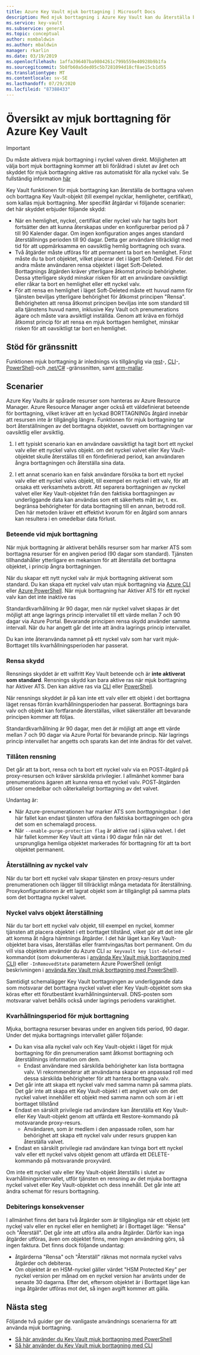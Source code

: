 ```yaml
---
title: Azure Key Vault mjuk borttagning | Microsoft Docs
description: Med mjuk borttagning i Azure Key Vault kan du återställa borttagna nyckel valv och Key Vault-objekt, till exempel nycklar, hemligheter och certifikat.
ms.service: key-vault
ms.subservice: general
ms.topic: conceptual
author: msmbaldwin
ms.author: mbaldwin
manager: rkarlin
ms.date: 03/19/2019
ms.openlocfilehash: 1affa396407ba9804261c799b559e40928b9b1fa
ms.sourcegitcommit: 5b8fb60a5ded05c5b7281094d18cf8ae15cb1d55
ms.translationtype: MT
ms.contentlocale: sv-SE
ms.lasthandoff: 07/29/2020
ms.locfileid: "87388433"
---
```

# <a name="azure-key-vault-soft-delete-overview"></a>Översikt av mjuk borttagning för Azure Key Vault

> [!IMPORTANT]
> Du måste aktivera mjuk borttagning i nyckel valven direkt. Möjligheten att välja bort mjuk borttagning kommer att bli föråldrad i slutet av året och skyddet för mjuk borttagning aktive ras automatiskt för alla nyckel valv.  Se fullständig information [här](soft-delete-change.md)

Key Vault funktionen för mjuk borttagning kan återställa de borttagna valven och borttagna Key Vault-objekt (till exempel nycklar, hemligheter, certifikat), som kallas mjuk borttagning. Mer specifikt åtgärdar vi följande scenarier: det här skyddet erbjuder följande skydd:

- När en hemlighet, nyckel, certifikat eller nyckel valv har tagits bort fortsätter den att kunna återskapas under en konfigurerbar period på 7 till 90 Kalender dagar. Om ingen konfiguration anges anges standard återställnings perioden till 90 dagar. Detta ger användare tillräckligt med tid för att uppmärksamma en oavsiktlig hemlig borttagning och svara.
- Två åtgärder måste utföras för att permanent ta bort en hemlighet. Först måste du ta bort objektet, vilket placerar det i läget Soft-Deleted. För det andra måste användaren rensa objektet i läget Soft-Deleted. Borttagnings åtgärden kräver ytterligare åtkomst princip behörigheter. Dessa ytterligare skydd minskar risken för att en användare oavsiktligt eller råkar ta bort en hemlighet eller ett nyckel valv.  
- För att rensa en hemlighet i läget Soft-Deleted måste ett huvud namn för tjänsten beviljas ytterligare behörighet för åtkomst principen "Rensa". Behörigheten att rensa åtkomst principen beviljas inte som standard till alla tjänstens huvud namn, inklusive Key Vault och prenumerations ägare och måste vara avsiktligt inställda. Genom att kräva en förhöjd åtkomst princip för att rensa en mjuk borttagen hemlighet, minskar risken för att oavsiktligt tar bort en hemlighet.

## <a name="supporting-interfaces"></a>Stöd för gränssnitt

Funktionen mjuk borttagning är inlednings vis tillgänglig via [rest](/rest/api/keyvault/)-, [CLI](soft-delete-cli.md)-, [PowerShell](soft-delete-powershell.md)-och [.net/C#](/dotnet/api/microsoft.azure.keyvault?view=azure-dotnet) -gränssnitten, samt [arm-mallar](https://docs.microsoft.com/azure/templates/microsoft.keyvault/2019-09-01/vaults).

## <a name="scenarios"></a>Scenarier

Azure Key Vaults är spårade resurser som hanteras av Azure Resource Manager. Azure Resource Manager anger också ett väldefinierat beteende för borttagning, vilket kräver att en lyckad BORTTAGNINGs åtgärd innebär att resursen inte är tillgänglig längre. Funktionen för mjuk borttagning tar bort återställningen av det borttagna objektet, oavsett om borttagningen var oavsiktlig eller avsiktlig.

1. I ett typiskt scenario kan en användare oavsiktligt ha tagit bort ett nyckel valv eller ett nyckel valvs objekt. om det nyckel valvet eller Key Vault-objektet skulle återställas till en fördefinierad period, kan användaren ångra borttagningen och återställa sina data.

2. I ett annat scenario kan en falsk användare försöka ta bort ett nyckel valv eller ett nyckel valvs objekt, till exempel en nyckel i ett valv, för att orsaka ett verksamhets avbrott. Att separera borttagningen av nyckel valvet eller Key Vault-objektet från den faktiska borttagningen av underliggande data kan användas som ett säkerhets mått av, t. ex. begränsa behörigheter för data borttagning till en annan, betrodd roll. Den här metoden kräver ett effektivt kvorum för en åtgärd som annars kan resultera i en omedelbar data förlust.

### <a name="soft-delete-behavior"></a>Beteende vid mjuk borttagning

När mjuk borttagning är aktiverat behålls resurser som har marker ATS som borttagna resurser för en angiven period (90 dagar som standard). Tjänsten tillhandahåller ytterligare en mekanism för att återställa det borttagna objektet, i princip ångra borttagningen.

När du skapar ett nytt nyckel valv är mjuk borttagning aktiverat som standard. Du kan skapa ett nyckel valv utan mjuk borttagning via [Azure CLI](soft-delete-cli.md) eller [Azure PowerShell](soft-delete-powershell.md). När mjuk borttagning har Aktiver ATS för ett nyckel valv kan det inte inaktive ras

Standardkvarhållning är 90 dagar, men när nyckel valvet skapas är det möjligt att ange lagrings princip intervallet till ett värde mellan 7 och 90 dagar via Azure Portal. Bevarande principen rensa skydd använder samma intervall. När du har angett går det inte att ändra lagrings princip intervallet.

Du kan inte återanvända namnet på ett nyckel valv som har varit mjuk-Borttaget tills kvarhållningsperioden har passerat.

### <a name="purge-protection"></a>Rensa skydd 

Rensnings skyddet är ett valfritt Key Vault beteende och är **inte aktiverat som standard**. Rensnings skydd kan bara aktive ras när mjuk borttagning har Aktiver ATS.  Den kan aktive ras via [CLI](soft-delete-cli.md#enabling-purge-protection) eller [PowerShell](soft-delete-powershell.md#enabling-purge-protection).

När rensnings skyddet är på kan inte ett valv eller ett objekt i det borttagna läget rensas förrän kvarhållningsperioden har passerat. Borttagnings bara valv och objekt kan fortfarande återställas, vilket säkerställer att bevarande principen kommer att följas. 

Standardkvarhållning är 90 dagar, men det är möjligt att ange ett värde mellan 7 och 90 dagar via Azure Portal för bevarande princip. När lagrings princip intervallet har angetts och sparats kan det inte ändras för det valvet. 

### <a name="permitted-purge"></a>Tillåten rensning

Det går att ta bort, rensa och ta bort ett nyckel valv via en POST-åtgärd på proxy-resursen och kräver särskilda privilegier. I allmänhet kommer bara prenumerations ägaren att kunna rensa ett nyckel valv. POST-åtgärden utlöser omedelbar och oåterkalleligt borttagning av det valvet. 

Undantag är:
- När Azure-prenumerationen har marker ATS som *borttagnings*bar. I det här fallet kan endast tjänsten utföra den faktiska borttagningen och göra det som en schemalagd process. 
- När `--enable-purge-protection flag` är aktive rad i själva valvet. I det här fallet kommer Key Vault att vänta i 90 dagar från när det ursprungliga hemliga objektet markerades för borttagning för att ta bort objektet permanent.

### <a name="key-vault-recovery"></a>Återställning av nyckel valv

När du tar bort ett nyckel valv skapar tjänsten en proxy-resurs under prenumerationen och lägger till tillräckligt många metadata för återställning. Proxykonfigurationen är ett lagrat objekt som är tillgängligt på samma plats som det borttagna nyckel valvet. 

### <a name="key-vault-object-recovery"></a>Nyckel valvs objekt återställning

När du tar bort ett nyckel valv objekt, till exempel en nyckel, kommer tjänsten att placera objektet i ett borttaget tillstånd, vilket gör att det inte går att komma åt några hämtnings åtgärder. I det här läget kan Key Vault-objektet bara visas, återställas eller framtvingas/tas bort permanent. Om du vill visa objekten använder du Azure CLI `az keyvault key list-deleted` -kommandot (som dokumenteras i [använda Key Vault mjuk borttagning med CLI](soft-delete-cli.md)) eller `-InRemovedState` parametern Azure PowerShell (enligt beskrivningen i [använda Key Vault mjuk borttagning med PowerShell](soft-delete-powershell.md#secrets)).  

Samtidigt schemalägger Key Vault borttagningen av underliggande data som motsvarar det borttagna nyckel valvet eller Key Vault-objektet som ska köras efter ett förutbestämt kvarhållningsintervall. DNS-posten som motsvarar valvet behålls också under lagrings periodens varaktighet.

### <a name="soft-delete-retention-period"></a>Kvarhållningsperiod för mjuk borttagning

Mjuka, borttagna resurser bevaras under en angiven tids period, 90 dagar. Under det mjuka borttagnings intervallet gäller följande:

- Du kan visa alla nyckel valv och Key Vault-objekt i läget för mjuk borttagning för din prenumeration samt åtkomst borttagning och återställnings information om dem.
    - Endast användare med särskilda behörigheter kan lista borttagna valv. Vi rekommenderar att användarna skapar en anpassad roll med dessa särskilda behörigheter för att hantera borttagna valv.
- Det går inte att skapa ett nyckel valv med samma namn på samma plats. Det går inte att skapa ett Key Vault-objekt i ett angivet valv om det nyckel valvet innehåller ett objekt med samma namn och som är i ett borttaget tillstånd 
- Endast en särskilt privilegie rad användare kan återställa ett Key Vault-eller Key Vault-objekt genom att utfärda ett Restore-kommando på motsvarande proxy-resurs.
    - Användaren, som är medlem i den anpassade rollen, som har behörighet att skapa ett nyckel valv under resurs gruppen kan återställa valvet.
- Endast en särskilt privilegie rad användare kan tvinga bort ett nyckel valv eller ett nyckel valvs objekt genom att utfärda ett DELETE-kommando på motsvarande proxyvärd.

Om inte ett nyckel valv eller Key Vault-objekt återställs i slutet av kvarhållningsintervallet, utför tjänsten en rensning av det mjuka borttagna nyckel valvet eller Key Vault-objektet och dess innehåll. Det går inte att ändra schemat för resurs borttagning.

### <a name="billing-implications"></a>Debiterings konsekvenser

I allmänhet finns det bara två åtgärder som är tillgängliga när ett objekt (ett nyckel valv eller en nyckel eller en hemlighet) är i Borttaget läge: "Rensa" och "Återställ". Det går inte att utföra alla andra åtgärder. Därför kan inga åtgärder utföras, även om objektet finns, men ingen användning görs, så ingen faktura. Det finns dock följande undantag:

- åtgärderna "Rensa" och "Återställ" räknas mot normala nyckel valvs åtgärder och debiteras.
- Om objektet är en HSM-nyckel gäller värdet "HSM Protected Key" per nyckel version per månad om en nyckel version har använts under de senaste 30 dagarna. Efter det, eftersom objektet är i Borttaget läge kan inga åtgärder utföras mot det, så ingen avgift kommer att gälla.

## <a name="next-steps"></a>Nästa steg

Följande två guider ger de vanligaste användnings scenarierna för att använda mjuk borttagning.

- [Så här använder du Key Vault mjuk borttagning med PowerShell](soft-delete-powershell.md) 
- [Så här använder du Key Vault mjuk borttagning med CLI](soft-delete-cli.md)

